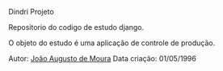 Dindri Projeto

Repositorio do codigo de estudo django.

O objeto do estudo é uma aplicação de controle de produção.

Autor: [João Augusto de Moura](mouraja@gmail.com)
Data criação: 01/05/1996
